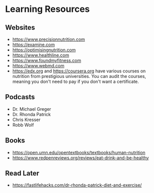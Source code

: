 # Learning Resources

## Websites

- https://www.precisionnutrition.com
- https://examine.com
- https://optimisingnutrition.com
- https://www.healthline.com
- https://www.foundmyfitness.com
- https://www.webmd.com
- https://edx.org and https://coursera.org have various courses on nutrition from prestigious universities. You can audit the courses, meaning you don't need to pay if you don't want a certificate.

## Podcasts

- Dr. Michael Greger
- Dr. Rhonda Patrick
- Chris Kresser
- Robb Wolf

## Books

- https://open.umn.edu/opentextbooks/textbooks/human-nutrition
- https://www.redpenreviews.org/reviews/eat-drink-and-be-healthy

## Read Later

- https://fastlifehacks.com/dr-rhonda-patrick-diet-and-exercise/
